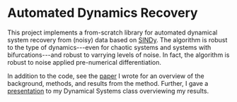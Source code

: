 # Automated Dynamics Recovery 
This project implements a from-scratch library for automated dynamical system recovery from (noisy) data based on [SINDy](https://arxiv.org/abs/1509.03580). 
The algorithm is robust to the type of dynamics---even for chaotic systems and systems with bifurcations---and robust to varrying levels of noise. In fact, the algorithm is robust to noise applied pre-numerical differentiation. 

In addition to the code, see the [paper](Paper/main.pdf) I wrote for an overview of the background, methods, and results from the method. Further, I gave a [presentation](Presentation/main.pdf) to my Dynamical Systems class overviewing my results. 


